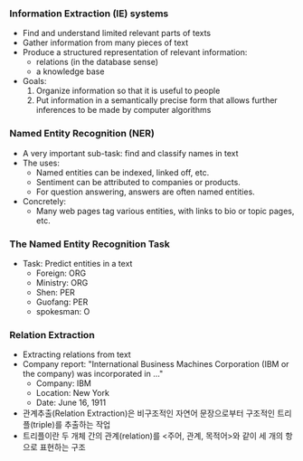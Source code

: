 ### Information Extraction (IE) systems

* Find and understand limited relevant parts of texts
* Gather information from many pieces of text
* Produce a structured representation of relevant information:
    * relations (in the database sense)
    * a knowledge base
* Goals:
    1) Organize information so that it is useful to people
    2) Put information in a semantically precise form that allows further inferences to be made by computer algorithms

### Named Entity Recognition (NER)

* A very important sub-task: find and classify names in text
* The uses:
    * Named entities can be indexed, linked off, etc.
    * Sentiment can be attributed to companies or products.
    * For question answering, answers are often named entities.
* Concretely:
    * Many web pages tag various entities, with links to bio or topic pages, etc.

### The Named Entity Recognition Task

* Task: Predict entities in a text
    * Foreign: ORG
    * Ministry: ORG
    * Shen: PER
    * Guofang: PER
    * spokesman: O

### Relation Extraction

* Extracting relations from text
* Company report: "International Business Machines Corporation (IBM or the company) was incorporated in ..."
    * Company: IBM
    * Location: New York
    * Date: June 16, 1911
* 관계추출(Relation Extraction)은 비구조적인 자연어 문장으로부터 구조적인 트리플(triple)를 추출하는 작업
* 트리플이란 두 개체 간의 관계(relation)를 <주어, 관계, 목적어>와 같이 세 개의 항으로 표현하는 구조
